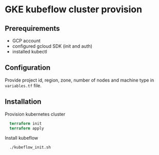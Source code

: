 
# GKE kubeflow cluster provision

## Prerequirements
 * GCP account 
 * configured gcloud SDK (init and auth)
 * installed kubectl

## Configuration
Provide project id, region, zone, number of nodes and machine type in `variables.tf` file.

## Installation

Provision kubernetes cluster

```terraform
  terraform init
  terraform apply
```
Install kubeflow

```bash
  ./kubeflow_init.sh
```
    
